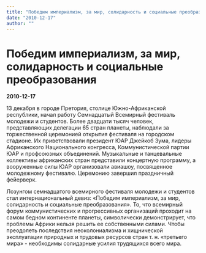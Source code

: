 ```yaml
---
title: "Победим империализм, за мир, солидарность и социальные преобразования"
date: "2010-12-17"
author: ""
---
```


# Победим империализм, за мир, солидарность и социальные преобразования

**2010-12-17** 

13 декабря в городе Претория, столице Южно-Африканской республики,  начал работу Семнадцатый Всемирный фестиваль молодежи и студентов. Более двадцати тысяч человек, представляющих делегации 65 стран планеты, наблюдали за торжественной церемонией открытия фестиваля на городском стадионе. Их приветствовали президент ЮАР Джейкоб Зума, лидеры Африканского Национального конгресса, Коммунистической партии ЮАР и профсоюзных объединений. Музыкальные и танцевальные коллективы африканских стран представили концертную программу, а вооруженные силы ЮАР организовали авиашоу, посвященное молодежному фестивалю. Церемонию завершил праздничный фейерверк.

Лозунгом семнадцатого всемирного фестиваля молодежи и студентов стал интернациональный девиз: «Победим империализм, за мир, солидарность и социальные преобразования». То, что всемирный форум коммунистических и прогрессивных организаций проходит на самом бедном континенте планеты, символически демонстрирует, что проблемы Африки нельзя решить ее собственными силами. Чтобы преодолеть последствия неоколониализма и хищнической эксплуатации природных и трудовых ресурсов стран т. н. «третьего мира» - необходимы солидарные усилия трудящихся всего мира.